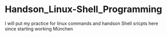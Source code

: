 # Handson_Linux-Shell_Programming
I will put my practice for linux commands and handson Shell sricpts here since starting working München
